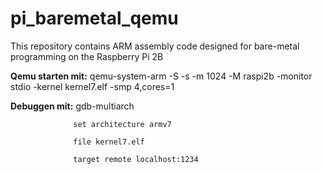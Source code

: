 # pi_baremetal_qemu
This repository contains ARM assembly code designed for bare-metal programming on the Raspberry Pi 2B

**Qemu starten mit:** qemu-system-arm -S -s -m 1024 -M raspi2b -monitor stdio -kernel kernel7.elf -smp 4,cores=1   

**Debuggen mit:** gdb-multiarch

                  set architecture armv7
                  
                  file kernel7.elf
                  
                  target remote localhost:1234
